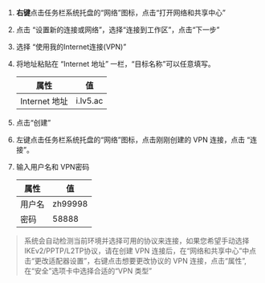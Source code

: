 1. **右键**点击任务栏系统托盘的“网络”图标，点击“打开网络和共享中心”
2. 点击 “设置新的连接或网络”，选择“连接到工作区”，点击“下一步”
3. 选择 “使用我的Internet连接(VPN)”
4. 将地址粘贴在 “Internet 地址” 一栏，“目标名称”可以任意填写。

	属性     | 值
	-------- | ---
	Internet 地址 | i.lv5.ac
	
5. 点击“创建”
6. 左键点击任务栏系统托盘的“网络”图标，点击刚刚创建的 VPN 连接，点击 “连接”。
7. 输入用户名和 VPN密码
	
	属性     | 值
	-------- | ---
	用户名 | zh99998
	密码 | 58888

> 系统会自动检测当前环境并选择可用的协议来连接，如果您希望手动选择IKEv2/PPTP/L2TP协议，请在创建 VPN 连接后，在“网络和共享中心”中点击“更改适配器设置”，右键点击想要更改协议的 VPN 连接，点击“属性”, 在“安全”选项卡中选择合适的“VPN 类型”